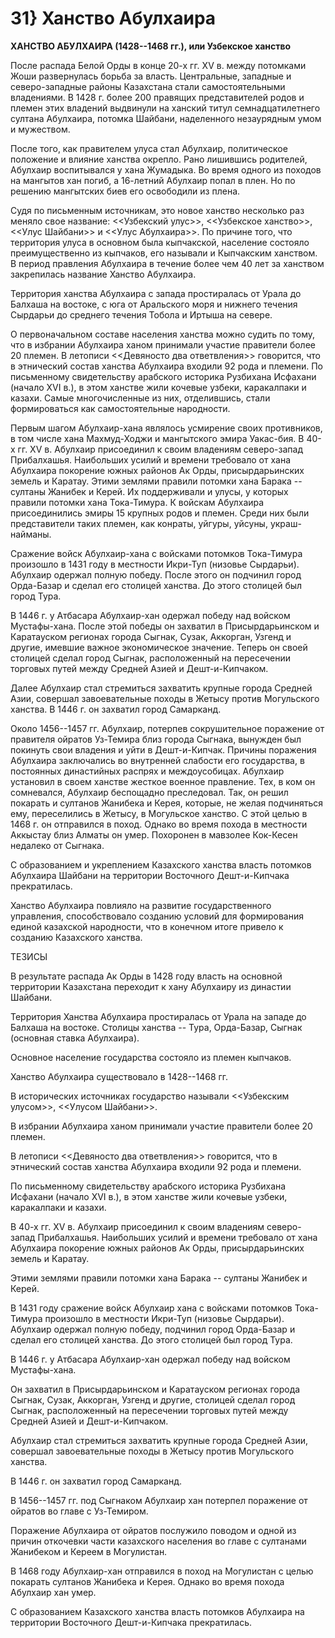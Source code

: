 # 31} Ханство Абулхаира

**ХАНСТВО АБУЛХАИРА (1428--1468 гг.), или Узбекское ханство**

После распада Белой Орды в конце 20-х гг. XV в. между потомками Жоши развернулась борьба за власть. Центральные, западные и северо-западные районы Казахстана стали самостоятельными владениями. В 1428 г. более 200 правящих представителей родов и племен этих владений выдвинули на ханский титул семнадцатилетнего султана Абулхаира, потомка Шайбани, наделенного незаурядным умом и мужеством.

После того, как правителем улуса стал Абулхаир, политическое положение и влияние ханства окрепло. Рано лишившись родителей, Абулхаир воспитывался у хана Жумадыка. Во время одного из походов на мангытов хан погиб, а 16-летний Абулхаир попал в плен. Но по решению мангытских биев его освободили из плена.

Судя по письменным источникам, это новое ханство несколько раз меняло свое название: \<\<Узбекский улус\>\>, \<\<Узбекское ханство\>\>, \<\<Улус Шайбани\>\> и \<\<Улус Абулхаира\>\>. По причине того, что территория улуса в основном была кыпчакской, население состояло преимущественно из кыпчаков, его называли и Кыпчакским ханством. В период правления Абулхаира в течение более чем 40 лет за ханством закрепилась название Ханство Абулхаира.

Территория ханства Абулхаира с запада простиралась от Урала до Балхаша на востоке, с юга от Аральского моря и нижнего течения Сырдарьи до среднего течения Тобола и Иртыша на севере.

О первоначальном составе населения ханства можно судить по тому, что в избрании Абулхаира ханом принимали участие правители более 20 племен. В летописи \<\<Девяносто два ответвления\>\> говорится, что в этнический состав ханства Абулхаира входили 92 рода и племени. По письменному свидетельству арабского историка Рузбихана Исфахани (начало XVI в.), в этом ханстве жили кочевые узбеки, каракалпаки и казахи. Самые многочисленные из них, отделившись, стали формироваться как самостоятельные народности.

Первым шагом Абулхаир-хана являлось усмирение своих противников, в том числе хана Махмуд-Ходжи и мангытского эмира Уакас-бия. В 40-х гг. XV в. Абулхаир присоединил к своим владениям северо-запад Прибалхашья. Наибольших усилий и времени требовало от хана Абулхаира покорение южных районов Ак Орды, присырдарьинских земель и Каратау. Этими землями правили потомки хана Барака -- султаны Жанибек и Керей. Их поддерживали и улусы, у которых правили потомки хана Тока-Тимура. К войскам Абулхаира присоединились эмиры 15 крупных родов и племен. Среди них были представители таких племен, как конраты, уйгуры, уйсуны, украш-найманы.

Сражение войск Абулхаир-хана с войсками потомков Тока-Тимура произошло в 1431 году в местности Икри-Туп (низовье Сырдарьи). Абулхаир одержал полную победу. После этого он подчинил город Орда-Базар и сделал его столицей ханства. До этого столицей был город Тура.

В 1446 г. у Атбасара Абулхаир-хан одержал победу над войском Мустафы-хана. После этой победы он захватил в Присырдарьинском и Каратауском регионах города Сыгнак, Сузак, Аккорган, Узгенд и другие, имевшие важное экономическое значение. Теперь он своей столицей сделал город Сыгнак, расположенный на пересечении торговых путей между Средней Азией и Дешт-и-Кипчаком.

Далее Абулхаир стал стремиться захватить крупные города Средней Азии, совершал завоевательные походы в Жетысу против Могульского ханства. В 1446 г. он захватил город Самарканд.

Около 1456--1457 гг. Абулхаир, потерпев сокрушительное поражение от правителя ойратов Уз-Темира близ города Сыгнака, вынужден был покинуть свои владения и уйти в Дешт-и-Кипчак. Причины поражения Абулхаира заключались во внутренней слабости его государства, в постоянных династийных распрях и междоусобицах. Абулхаир установил в своем ханстве жесткое военное правление. Тех, в ком он сомневался, Абулхаир беспощадно преследовал. Так, он решил покарать и султанов Жанибека и Керея, которые, не желая подчиняться ему, переселились в Жетысу, в Могульское ханство. С этой целью в 1468 г. он отправился в поход. Однако во время похода в местности Аккыстау близ Алматы он умер. Похоронен в мавзолее Кок-Кесен недалеко от Сыгнака.

С образованием и укреплением Казахского ханства власть потомков Абулхаира Шайбани на территории Восточного Дешт-и-Кипчака прекратилась.

Ханство Абулхаира повлияло на развитие государственного управления, способствовало созданию условий для формирования единой казахской народности, что в конечном итоге привело к созданию Казахского ханства.

ТЕЗИСЫ

В результате распада Ак Орды в 1428 году власть на основной территории Казахстана переходит к хану Абулхаиру из династии Шайбани.

Территория Ханства Абулхаира простиралась от Урала на западе до Балхаша на востоке. Столицы ханства -- Тура, Орда-Базар, Сыгнак (основная ставка Абулхаира).

Основное население государства состояло из племен кыпчаков.

Ханство Абулхаира существовало в 1428--1468 гг.

В исторических источниках государство называли \<\<Узбекским улусом\>\>, \<\<Улусом Шайбани\>\>.

В избрании Абулхаира ханом принимали участие правители более 20 племен.

В летописи \<\<Девяносто два ответвления\>\> говорится, что в этнический состав ханства Абулхаира входили 92 рода и племени.

По письменному свидетельству арабского историка Рузбихана Исфахани (начало XVI в.), в этом ханстве жили кочевые узбеки, каракалпаки и казахи.

В 40-х гг. XV в. Абулхаир присоединил к своим владениям северо-запад Прибалхашья. Наибольших усилий и времени требовало от хана Абулхаира покорение южных районов Ак Орды, присырдарьинских земель и Каратау.

Этими землями правили потомки хана Барака -- султаны Жанибек и Керей.

В 1431 году сражение войск Абулхаир хана с войсками потомков Тока-Тимура произошло в местности Икри-Туп (низовье Сырдарьи). Абулхаир одержал полную победу, подчинил город Орда-Базар и сделал его столицей ханства. До этого столицей был город Тура.

В 1446 г. у Атбасара Абулхаир-хан одержал победу над войском Мустафы-хана.

Он захватил в Присырдарьинском и Каратауском регионах города Сыгнак, Сузак, Аккорган, Узгенд и другие, столицей сделал город Сыгнак, расположенный на пересечении торговых путей между Средней Азией и Дешт-и-Кипчаком.

Абулхаир стал стремиться захватить крупные города Средней Азии, совершал завоевательные походы в Жетысу против Могульского ханства.

В 1446 г. он захватил город Самарканд.

В 1456--1457 гг. под Сыгнаком Абулхаир хан потерпел поражение от ойратов во главе с Уз-Темиром.

Поражение Абулхаира от ойратов послужило поводом и одной из причин откочевки части казахского населения во главе с султанами Жанибеком и Кереем в Могулистан.

В 1468 году Абулхаир-хан отправился в поход на Могулистан с целью покарать султанов Жанибека и Керея. Однако во время похода Абулхаир хан умер.

С образованием Казахского ханства власть потомков Абулхаира на территории Восточного Дешт-и-Кипчака прекратилась.

